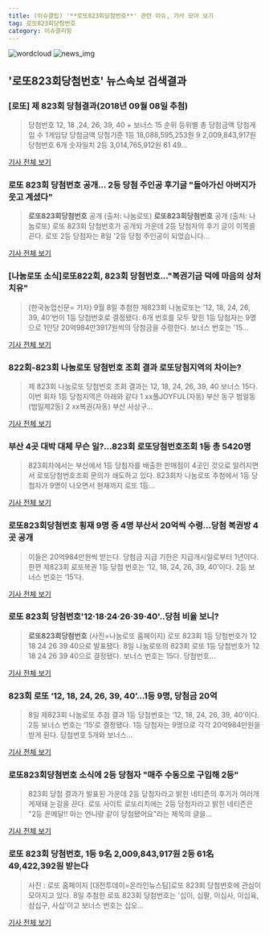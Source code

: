```yaml
---
title: (이슈클립) '**로또823회당첨번호**' 관련 이슈, 기사 모아 보기
tag: 로또823회당첨번호
category: 이슈클리핑
---
```

![wordcloud](https://s3.ap-northeast-2.amazonaws.com/lyrics101-wordcloud/2018-09-09-1536466537.png)
![news_img](https://user-images.githubusercontent.com/42597476/44507050-1206f400-a6e4-11e8-8d98-7ffbfebb353f.png)
## **'**로또823회당첨번호**'** 뉴스속보 검색결과
### [로또] 제 823회 당첨결과(2018년 09월 08일 추첨)

>당첨번호 12, 18 ,24, 26, 39, 40 + 보너스 15 순위 등위별 총 당첨금액 당첨게임 수 1게임당 당첨금액 당첨기준 1등 18,088,595,253원 9 2,009,843,917원 당첨번호 6개 숫자일치 2등 3,014,765,912원 61 49...

<a href="http://www.joongdo.co.kr/main/view.php?key=20180909010003538" target="_blank">기사 전체 보기</a>

### 로또 823회 당첨번호 공개… 2등 당첨 주인공 후기글 "돌아가신 아버지가 웃고 계셨다"

>**로또823회당첨번호** 공개 (출처: 나눔로또) **로또823회당첨번호** 공개 (출처: 나눔로또) 로또 823회 당첨번호가 공개되 가운데 2등 당첨자의 후기 글이 이목을 끈다. 로또 2등 당첨자는 8일 '2등 당첨 주인공이 되었습니다...

<a href="http://www.newscj.com/news/articleView.html?idxno=553411" target="_blank">기사 전체 보기</a>

### [나눔로또 소식]로또822회, 823회 당첨번호..."복권기금 덕에 마음의 상처 치유"

>(한국농업신문= 기자) 9월 8일 추첨한 제823회 나눔로또는 '12, 18, 24, 26, 39, 40'번이 1등 당첨번호로 결정됐다. 6개 번호를 모두 맞힌 1등 당첨자는 9명으로 1인당 20억984만3917원씩의 당첨금을 수령한다. 보너스 번호는 '15...

<a href="http://www.newsfarm.co.kr/news/articleView.html?idxno=39981" target="_blank">기사 전체 보기</a>

### 822회-823회 나눔로또 당첨번호 조회 결과 로또당첨지역의 차이는?

>제 823회 나눔로또 당첨번호 조회 결과는 12, 18, 24, 26, 39, 40 보너스 15다.   이번 회차 1등 당첨지역은 아래와 같다   1    xx풀JOYFUL(자동)    부산 동구 범일동(범일제2동) 2    xx복권(자동)    부산 사상구...

<a href="http://www.topstarnews.net/news/articleView.html?idxno=478484" target="_blank">기사 전체 보기</a>

### 부산 4곳 대박 대체 무슨 일?…823회 로또당첨번호조회 1등 총 5420명

>823회차에서는 부산에서 1등 당첨자를 배출한 판매점이 4곳인 것으로 알려지면서 로또당첨번호조회 문의가 쇄도하고 있다. 823회차 나눔로또 추첨에서 1등 당첨자가 9명이 나오면서 현재까지 로또 1등...

<a href="http://www.mediapen.com/news/view/381565" target="_blank">기사 전체 보기</a>

### **로또823회당첨번호** 횡재 9명 중 4명 부산서 20억씩 수령...당첨 복권방 4곳 공개

>이들은 20억984만원씩 받는다. 당첨금 지급 기한은 지급개시일로부터 1년이다. 한편 제823회 로또복권 1등 당첨 번호는 ‘12, 18, 24, 26, 39, 40’이다. 2등 보너스 번호는 ‘15’다.

<a href="http://www.kookje.co.kr/news2011/asp/newsbody.asp?code=0300&key=20180909.99099003218" target="_blank">기사 전체 보기</a>

### 로또 823회 당첨번호'12·18·24·26·39·40'..당첨 비율 보니?

>**로또823회당첨번호** (사진=나눔로또 홈페이지) 로또 823회 1등 당첨번호가 12 18 24 26 39 40으로 발표됐다. 8일 나눔로또의 823회 로또 1등 당첨번호가 12 18 24 26 39 40으로 결정됐다. 보너스 번호는 15다. 당첨번호...

<a href="http://news.hankyung.com/article/201809094758I" target="_blank">기사 전체 보기</a>

### 823회 로또 ‘12, 18, 24, 26, 39, 40’…1등 9명, 당첨금 20억

>8일 제823회 나눔로또 추첨 결과 1등 당첨번호는 ‘12, 18, 24, 26, 39, 40’이다. 2등 보너스 번호는 ‘15’로 결정됐다. 1등 당첨자는 9명으로 각각 20억984만원을 받게 된다. 당첨번호 5개와 보너스...

<a href="http://news.kmib.co.kr/article/view.asp?arcid=0012668644&code=61141111&cp=nv" target="_blank">기사 전체 보기</a>

### **로또823회당첨번호** 소식에 2등 당첨자 "매주 수동으로 구입해 2등"

>823회 당첨 결과가 발표된 가운데 2등 당첨자라고 밝힌 네티즌의 후기가 여러개 게재돼 눈길을 끈다. 로또 사이트 로또리치에는 2등 당첨자라고 밝힌 네티즌은 "2등 은메달!! 아는 언니랑 같이 당첨됐어요"라는 제목의 글을...

<a href="http://daily.hankooki.com/lpage/entv/201809/dh20180909052602139020.htm" target="_blank">기사 전체 보기</a>

### 로또 823회 당첨번호, 1등 9名 2,009,843,917원 2등 61名 49,422,392원 받는다

>사진 : 로또 홈페이지 [대전투데이=온라인뉴스팀]로또 823회 당첨번호에 관심이 모아지고 있다. 8일 추첨한 로또 823회 당첨번호는 '십이, 십팔, 이십사, 이십육, 삼십구, 사십'이고 보너스 번호는 십오...

<a href="http://www.daejeontoday.com/news/articleView.html?idxno=512479" target="_blank">기사 전체 보기</a>


